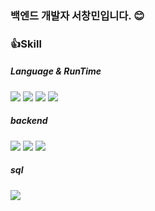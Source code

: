### 백엔드 개발자 서창민입니다. 😊

<!--
**ChangMinSuh/ChangMinSuh** is a ✨ _special_ ✨ repository because its `README.md` (this file) appears on your GitHub profile.

Here are some ideas to get you started:

- 🔭 I’m currently working on ...
- 🌱 I’m currently learning ...
- 👯 I’m looking to collaborate on ...
- 🤔 I’m looking for help with ...
- 💬 Ask me about ...
- 📫 How to reach me: ...
- 😄 Pronouns: ...
- ⚡ Fun fact: ...
-->
### 👍Skill
##### Language & RunTime
<div>
<img src="https://img.shields.io/badge/Java-007396?style=flat-square&logo=OpenJDK&logoColor=white"/>
<img src="https://img.shields.io/badge/JavaScript-F7DF1E?style=flat-square&logo=JavaScript&logoColor=white">
<img src="https://img.shields.io/badge/Node.js-339933?style=flat-square&logo=Node.js&logoColor=white"/></a>
<img src="https://img.shields.io/badge/C++-00599C?style=flat-square&logo=c%2B%2B&logoColor=white"/></a>
</div>

##### backend
<div>
<img src="https://img.shields.io/badge/Spring Boot-6DB33F?style=flat-square&logo=Spring Boot&logoColor=white"/>
<img src="https://img.shields.io/badge/express-000000?style=for-the-square&logo=express&logoColor=white"/ >
<img src="https://img.shields.io/badge/Nest.js-E0234E?style=flat-square&logo=NestJS&logoColor=white"/>
 
</div>

##### sql
<div>
<img src="https://img.shields.io/badge/MySQL-4479A1?style=flat-square&logo=MySQL&logoColor=white"/>
</div>

